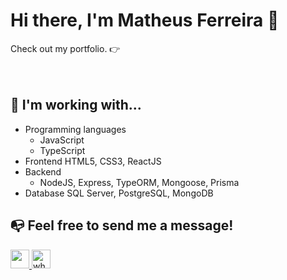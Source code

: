 # Hi there, I'm Matheus Ferreira 👋
Check out my portfolio. 👉 
</br>
</br>
</br>
## 🚀 I'm working with...

- Programming languages
    - JavaScript
    - TypeScript
- Frontend
    HTML5, CSS3, ReactJS
- Backend
    - NodeJS, Express, TypeORM, Mongoose, Prisma
- Database
    SQL Server, PostgreSQL, MongoDB

## 📭 Feel free to send me a message! 

<a target="__blank" href="https://www.linkedin.com/in/matheus-da-silva-ferreira-84b83519a/"> 
    <img src="https://upload.wikimedia.org/wikipedia/commons/c/c9/Linkedin.svg" width="30" height="30" />
</a>
<a target="__blank" href="https://wa.me/05513920004406">
    <img src="https://upload.wikimedia.org/wikipedia/commons/6/6b/WhatsApp.svg" width="30" alt="whatsapp logo" />
</a>

## 
